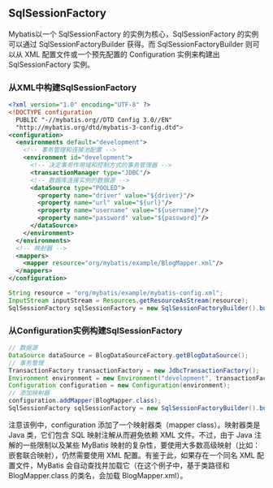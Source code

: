 ## SqlSessionFactory

Mybatis以一个 SqlSessionFactory 的实例为核心，SqlSessionFactory 的实例可以通过 SqlSessionFactoryBuilder 获得。而 SqlSessionFactoryBuilder 则可以从 XML 配置文件或一个预先配置的 Configuration 实例来构建出 SqlSessionFactory 实例。

### 从XML中构建SqlSessionFactory

``` xml
<?xml version="1.0" encoding="UTF-8" ?>
<!DOCTYPE configuration
  PUBLIC "-//mybatis.org//DTD Config 3.0//EN"
  "http://mybatis.org/dtd/mybatis-3-config.dtd">
<configuration>
  <environments default="development">
    <!-- 事务管理和连接池配置 -->
    <environment id="development">
      <!-- 决定事务作用域和控制方式的事务管理器 -->
      <transactionManager type="JDBC"/>
      <!-- 数据库连接实例的数据源 -->
      <dataSource type="POOLED">
        <property name="driver" value="${driver}"/>
        <property name="url" value="${url}"/>
        <property name="username" value="${username}"/>
        <property name="password" value="${password}"/>
      </dataSource>
    </environment>
  </environments>
  <!-- 映射器 -->
  <mappers>
    <mapper resource="org/mybatis/example/BlogMapper.xml"/>
  </mappers>
</configuration>
```

``` java
String resource = "org/mybatis/example/mybatis-config.xml";
InputStream inputStream = Resources.getResourceAsStream(resource);
SqlSessionFactory sqlSessionFactory = new SqlSessionFactoryBuilder().build(inputStream);
```

### 从Configuration实例构建SqlSessionFactory

``` java
// 数据源
DataSource dataSource = BlogDataSourceFactory.getBlogDataSource();
// 事务管理
TransactionFactory transactionFactory = new JdbcTransactionFactory();
Environment environment = new Environment("development", transactionFactory, dataSource);
Configuration configuration = new Configuration(environment);
// 添加映射器
configuration.addMapper(BlogMapper.class);
SqlSessionFactory sqlSessionFactory = new SqlSessionFactoryBuilder().build(configuration);
```

注意该例中，configuration 添加了一个映射器类（mapper class）。映射器类是 Java 类，它们包含 SQL 映射注解从而避免依赖 XML 文件。不过，由于 Java 注解的一些限制以及某些 MyBatis 映射的复杂性，要使用大多数高级映射（比如：嵌套联合映射），仍然需要使用 XML 配置。有鉴于此，如果存在一个同名 XML 配置文件，MyBatis 会自动查找并加载它（在这个例子中，基于类路径和 BlogMapper.class 的类名，会加载 BlogMapper.xml）。

